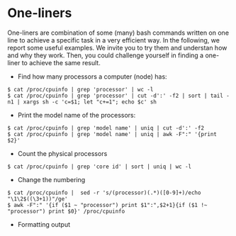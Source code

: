 # One-liners
One-liners are combination of some (many) bash commands written on one line to achieve a specific task in a very efficient way. In the following, we report some useful examples. We invite you to try them and understan how and why they work. Then, you could challenge yourself in finding a one-liner to achieve the same result.

- Find how many processors a computer (node) has:
```
$ cat /proc/cpuinfo | grep 'processor' | wc -l
$ cat /proc/cpuinfo | grep 'processor' | cut -d':' -f2 | sort | tail -n1 | xargs sh -c 'c=$1; let "c+=1"; echo $c' sh
```
- Print the model name of the processors:
```
$ cat /proc/cpuinfo | grep 'model name' | uniq | cut -d':' -f2
$ cat /proc/cpuinfo | grep 'model name' | uniq | awk -F":" '{print $2}'
```
- Count the physical processors
```
$ cat /proc/cpuinfo | grep 'core id' | sort | uniq | wc -l
```
- Change the numbering
```
$ cat /proc/cpuinfo |  sed -r 's/(processor)(.*)([0-9]+)/echo "\1\2$((\3+1))"/ge'
$ awk -F":" '{if ($1 ~ "processor") print $1":",$2+1}{if ($1 !~ "processor") print $0}' /proc/cpuinfo
```
- Formatting output